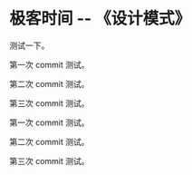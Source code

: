 # 极客时间 -- 《设计模式》

测试一下。

第一次 commit 测试。

第二次 commit 测试。

第三次 commit 测试。

第一次 commit 测试。

第二次 commit 测试。

第三次 commit 测试。

